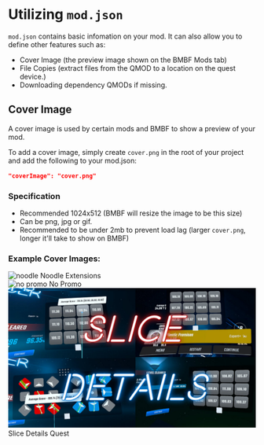 # Utilizing `mod.json`

`mod.json` contains basic infomation on your mod. It can also allow you to define other features such as:

- Cover Image (the preview image shown on the BMBF Mods tab)
- File Copies (extract files from the QMOD to a location on the quest device.)
- Downloading dependency QMODs if missing.

## Cover Image

A cover image is used by certain mods and BMBF to show a preview of your mod.

To add a cover image, simply create `cover.png` in the root of your project and add the following to your mod.json:

```json
"coverImage": "cover.png"
```

### Specification

- Recommended 1024x512 (BMBF will resize the image to be this size)
- Can be png, jpg or gif.
- Recommended to be under 2mb to prevent load lag (larger `cover.png`, longer it'll take to show on BMBF)

### Example Cover Images:

<div align="left">
    <div class="item">
        <img class="cover-img" src="https://raw.githubusercontent.com/StackDoubleFlow/NoodleExtensions/master/cover.png" alt="noodle"/>
        <span class="caption">Noodle Extensions</span>
    </div>
    <div class="item">
            <img class="cover-img" src="https://raw.githubusercontent.com/cal117/NoPromo/master/cover.png" alt="no promo"/>
            <span class="caption">No Promo</span>
    </div>
    <div class="item">
                <img class="cover-img" src="https://raw.githubusercontent.com/Royston1999/SliceDetails-Quest/main/Cover.jpg" alt="noodle"/>
                <span class="caption">Slice Details Quest</span>
    </div>
</div>
